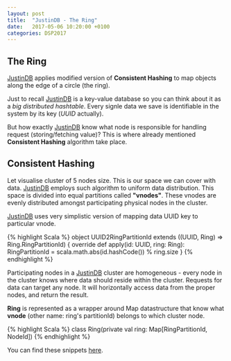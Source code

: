 ```yaml
---
layout: post
title:  "JustinDB - The Ring"
date:   2017-05-06 10:20:00 +0100
categories: DSP2017
---
```


## The Ring

[JustinDB][justindb] applies modified version of **Consistent Hashing** to map objects along the edge of a circle (the ring).

Just to recall [JustinDB][justindb] is a key-value database so you can think about it as a *big distributed hashtable*.
Every signle data we save is identifiable in the system by its key (*UUID* actually).

But how exactly [JustinDB][justindb] know what node is responsible for handling request (storing/fetching value)? This is where already mentioned **Consistent Hashing** algorithm take place.

## Consistent Hashing
Let visualise cluster of 5 nodes size. This is our space we can cover with data. [JustinDB][justindb] employs such algorithm to uniform data distribution. This space is divided into equal partitions called **"vnodes"**. These vnodes are evenly distributed amongst participating physical nodes in the cluster.

[JustinDB][justindb] uses very simplistic version of mapping data UUID key to particular vnode.

{% highlight Scala %}
object UUID2RingPartitionId extends ((UUID, Ring) => Ring.RingPartitionId) {
  override def apply(id: UUID, ring: Ring): RingPartitionId = scala.math.abs(id.hashCode()) % ring.size
}
{% endhighlight %}

Participating nodes in a [JustinDB][justindb] cluster are homogeneous - every node in the cluster knows where data should reside within the cluster. Requests for data can target any node. It will horizontally access data from the proper nodes, and return the result.

**Ring** is represented as a wrapper around Map datastructure that know what **vnode** (other name: ring's partitionId) belongs to which cluster node.

{% highlight Scala %}
class Ring(private val ring: Map[RingPartitionId, NodeId])
{% endhighlight %}

You can find these snippets [here][justindb-snippets].


[justindb]: https://github.com/speedcom/JustinDB
[justindb-snippets]: https://github.com/justin-db/JustinDB/tree/master/justin-consistent-hashing/src/main/scala/justin/consistent_hashing